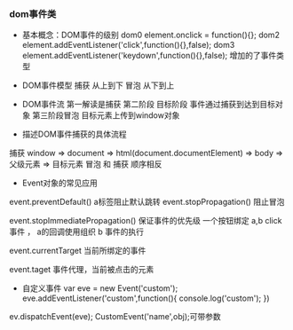 ### dom事件类

- 基本概念：DOM事件的级别
dom0 element.onclick = function(){};
dom2 element.addEventListener('click',function(){},false);
dom3 element.addEventListener('keydown',function(){},false); 增加的了事件类型

- DOM事件模型
捕获 从上到下
冒泡 从下到上

- DOM事件流
第一解读是捕获 
第二阶段 目标阶段 事件通过捕获到达到目标对象
第三阶段冒泡 目标元素上传到window对象


- 描述DOM事件捕获的具体流程

捕获
window => document => html(document.documentElement) =>
body => 父级元素 => 目标元素
冒泡 和 捕获 顺序相反


- Event对象的常见应用

event.preventDefault() a标签阻止默认跳转
event.stopPropagation() 阻止冒泡

event.stopImmediatePropagation()
保证事件的优先级
一个按钮绑定 a,b click 事件 ， a的回调使用组织 b 事件的执行

event.currentTarget 当前所绑定的事件

event.taget 事件代理，当前被点击的元素

- 自定义事件
var eve = new Event('custom');
eve.addEventListener('custom',function(){
	console.log('custom');
})

ev.dispatchEvent(eve);
CustomEvent('name',obj);可带参数
